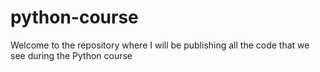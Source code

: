 # python-course
Welcome to the repository where I will be publishing all the code that we see during the Python course
